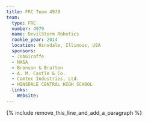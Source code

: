 ```yaml
---
title: FRC Team 4979
team:
  type: FRC
  number: 4979
  name: DevilStorm Robotics
  rookie_year: 2014
  location: Hinsdale, Illinois, USA
  sponsors:
  - JobGiraffe
  - NASA
  - Bronson & Bratton
  - A. M. Castle & Co.
  - Comtec Industries, Ltd.
  - HINSDALE CENTRAL HIGH SCHOOL
  links:
    Website:
---
```


{% include remove_this_line_and_add_a_paragraph %}